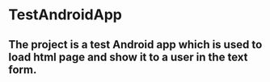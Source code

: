 # TestAndroidApp
## The project is a test Android app which is used to load html page and show it to a user in the text form.
